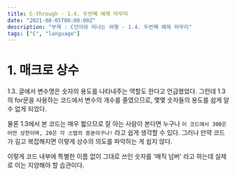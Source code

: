 ```yaml
---
title: C-through - 1.4. 두번째 예제 마무리
date: "2021-08-05T00:00:00Z"
description: "부제 : C언어와 떠나는 여행 - 1.4. 두번째 예제 마무리"
tags: ["C", "language"]
---
```


# 1. 매크로 상수

1.3. 글에서 변수명은 숫자의 용도를 나타내주는 역할도 한다고 언급했었다. 그런데 1.3의 for문을 사용하는 코드에서 변수의 개수를 줄였으므로, 몇몇 숫자들의 용도를 쉽게 알 수 없게 되었다.

물론 1.3에서 본 코드는 매우 짧으므로 잘 아는 사람이 본다면 누구나 `이 코드에서 300은 어떤 상한이며, 20은 각 스텝의 증분이구나!` 라고 쉽게 생각할 수 있다. 그러나 만약 코드가 길고 복잡해지면 이렇게 상수의 의도를 파악하는 게 쉽지 않다.

이렇게 코드 내부에 특별한 이름 없이 그대로 쓰인 숫자를 '매직 넘버' 라고 하는데 실제로 이는 지양해야 할 습관이다.


